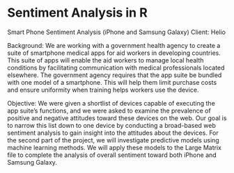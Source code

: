 # Sentiment Analysis in R

Smart Phone Sentiment Analysis (iPhone and Samsung Galaxy)
Client: Helio

Background:
We are working with a government health agency to create a suite of smartphone medical apps for aid workers in developing countries. This suite of apps will enable the aid workers to manage local health conditions by facilitating communication with medical professionals located elsewhere. The government agency requires that the app suite be bundled with one model of a smartphone. This will help them limit purchase costs and ensure uniformity when training helps workers use the device.

Objective:
We were given a shortlist of devices capable of executing the app suite’s functions, and we were asked to examine the prevalence of positive and negative attitudes toward these devices on the web. Our goal is to narrow this list down to one device by conducting a broad-based web sentiment analysis to gain insight into the attitudes about the devices. For the second part of the project, we will investigate predictive models using machine learning methods. We will apply these models to the Large Matrix file to complete the analysis of overall sentiment toward both iPhone and Samsung Galaxy.
